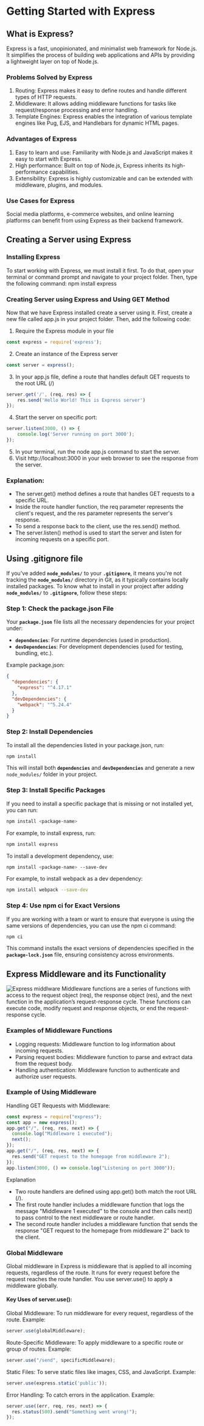 # Getting Started with Express

## What is Express?
Express is a fast, unopinionated, and minimalist web framework for Node.js.
It simplifies the process of building web applications and APIs by providing a
lightweight layer on top of Node.js.

### Problems Solved by Express
1. Routing: Express makes it easy to define routes and handle different types of
HTTP requests.
2. Middleware: It allows adding middleware functions for tasks like
request/response processing and error handling.
3. Template Engines: Express enables the integration of various template
engines like Pug, EJS, and Handlebars for dynamic HTML pages.

### Advantages of Express
1. Easy to learn and use: Familiarity with Node.js and JavaScript makes it easy
to start with Express.
2. High performance: Built on top of Node.js, Express inherits its
high-performance capabilities.
3. Extensibility: Express is highly customizable and can be extended with
middleware, plugins, and modules.

### Use Cases for Express
Social media platforms, e-commerce websites, and online learning platforms can
benefit from using Express as their backend framework.



## Creating a Server using Express
### Installing Express
To start working with Express, we must install it first. To do that, open your terminal
or command prompt and navigate to your project folder. Then, type the following
command: npm install express

### Creating Server using Express and Using GET Method
Now that we have Express installed create a server using it. First, create a new file
called app.js in your project folder. Then, add the following code:

1. Require the Express module in your file
```javascript 
const express = require('express');
```
2. Create an instance of the Express server
```javascript
const server = express();
```
3. In your app.js file, define a route that handles default GET requests to the root
URL (/)
```javascript
server.get('/', (req, res) => {
    res.send('Hello World! This is Express server')
});
```
4. Start the server on specific port:
```javascript
server.listen(3000, () => {
    console.log('Server running on port 3000');
});
```
5. In your terminal, run the node app.js command to start the server.
6. Visit http://localhost:3000 in your web browser to see the response from the
server.

### Explanation:
- The server.get() method defines a route that handles GET requests to a
specific URL.
- Inside the route handler function, the req parameter represents the client's
request, and the res parameter represents the server's response.
- To send a response back to the client, use the res.send() method.
- The server.listen() method is used to start the server and listen for incoming
requests on a specific port.


## Using .gitignore file
If you've added **`node_modules/`** to your **`.gitignore`**, it means you're not tracking the **`node_modules/`** directory in Git, as it typically contains locally installed packages. To know what to install in your project after adding **`node_modules/`** to **`.gitignore`**, follow these steps:

### Step 1: Check the package.json File
Your **`package.json`** file lists all the necessary dependencies for your project under:
- **`dependencies`**: For runtime dependencies (used in production).
- **`devDependencies`**: For development dependencies (used for testing, bundling, etc.).

Example package.json:
```json
{
  "dependencies": {
    "express": "^4.17.1"
  },
  "devDependencies": {
    "webpack": "^5.24.4"
  }
}
```
### Step 2: Install Dependencies
To install all the dependencies listed in your package.json, run:
```bash 
npm install
```

This will install both **`dependencies`** and **`devDependencies`** and generate a new `node_modules/` folder in your project.

### Step 3: Install Specific Packages
If you need to install a specific package that is missing or not installed yet, you can run:
```bash
npm install <package-name>
```
For example, to install express, run:
```bash
npm install express
```

To install a development dependency, use:
```bash
npm install <package-name> --save-dev
```
For example, to install webpack as a dev dependency:
```bash
npm install webpack --save-dev
```

### Step 4: Use npm ci for Exact Versions
If you are working with a team or want to ensure that everyone is using the same versions of dependencies, you can use the npm ci command:
```bash
npm ci
```
This command installs the exact versions of dependencies specified in the **`package-lock.json`** file, ensuring consistency across environments.



## Express Middleware and its Functionality
![Express middlware](./images/express_middleware.png)
Middleware functions are a series of functions with access to the request object
(req), the response object (res), and the next function in the application’s
request-response cycle. These functions can execute code, modify request and
response objects, or end the request-response cycle.

### Examples of Middleware Functions
- Logging requests: Middleware function to log information about incoming
requests.
- Parsing request bodies: Middleware function to parse and extract data from
the request body.
- Handling authentication: Middleware function to authenticate and authorize
user requests.

### Example of Using Middleware
Handling GET Requests with Middleware:
```javascript
const express = require("express");
const app = new express();
app.get("/", (req, res, next) => {
  console.log("Middleware 1 executed");
  next();
});
app.get("/", (req, res, next) => {
  res.send("GET request to the homepage from middleware 2");
});
app.listen(3000, () => console.log("Listening on port 3000"));
```
Explanation
- Two route handlers are defined using app.get() both match the root URL (/).
- The first route handler includes a middleware function that logs the message
"Middleware 1 executed" to the console and then calls next() to pass control
to the next middleware or route handler.
- The second route handler includes a middleware function that sends the
response "GET request to the homepage from middleware 2" back to the
client.

### Global Middleware
Global middleware in Express is middleware that is applied to all incoming requests, regardless of the route. It runs for every request before the request reaches the route handler. You use server.use() to apply a middleware globally.

#### Key Uses of server.use():

Global Middleware: To run middleware for every request, regardless of the route. Example:
```javascript
server.use(globalMiddleware);
```
Route-Specific Middleware: To apply middleware to a specific route or group of routes. Example:
```javascript
server.use("/send", specificMiddleware);
```
Static Files: To serve static files like images, CSS, and JavaScript. Example:
```javascript
server.use(express.static('public'));
```
Error Handling: To catch errors in the application. Example:
```javascript
server.use((err, req, res, next) => {
  res.status(500).send("Something went wrong!");
});
```
